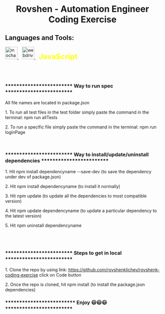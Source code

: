 <!DOCTYPE html>
<html>
<body>

  <h1 align="center">Rovshen - Automation Engineer Coding Exercise</h1>
  <h2 align="left"><b>Languages and Tools:</b></h2>
  <p align="left">
    <a href="https://mochajs.org" target="_blank" rel="noreferrer">
      <img src="https://www.vectorlogo.zone/logos/mochajs/mochajs-icon.svg" alt="mocha" width="40" height="40" />
    </a> &ensp;
    <a href="https://webdriver.io" target="_blank" rel="noreferrer">
      <img src="https://i.ibb.co/Ldy6jtx/webdriverio-1-2.jpg" alt="webdriverio" width="40" height="40" />
    </a> &ensp;
    <span style="font-size: 24px; font-weight: bold; color: yellow;">JavaScript</span>
  </p>
  <br><br>

  <h3>************************ Way to run spec ************************</h3>
  <p>All file names are located in package.json</p>
  <p>1. To run all test files in the test folder simply paste the command in the terminal: npm run allTests</p>
  <p>2. To run a specific file simply paste the command in the terminal: npm run loginPage</p>
  <br>

  <h3>************************ Way to install/update/uninstall dependencies ************************</h3>
  <p>1. Hit npm install dependencyname --save-dev (to save the dependency under dev of package.json)</p>
  <p>2. Hit npm install dependencyname (to install it normally)</p>
  <p>3. Hit npm update (to update all the dependencies to most compatible version)</p>
  <p>4. Hit npm update dependencyname (to update a particular dependency to the latest version)</p>
  <p>5. Hit npm uninstall dependencyname</p>
  <br><br>

  <h3>************************ Steps to get in local ************************</h3>
  <p>1. Clone the repo by using link: <a href="https://github.com/rovshenklichev/rovshenk-coding-exercise"
      target="_blank" rel="noreferrer">https://github.com/rovshenklichev/rovshenk-coding-exercise</a> click on Code button
  </p>
  <p>2. Once the repo is cloned, hit npm install (to install the package.json dependencies)</p>

  <h3><b>************************* Enjoy 😃😃😃 ************************</b></h3>

</body>

</html>
